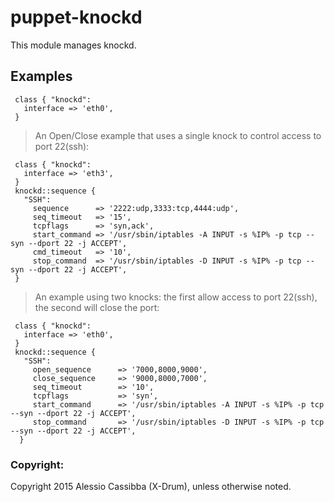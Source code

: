 puppet-knockd
==========

This module manages knockd.

## Examples

```
 class { "knockd":
   interface => 'eth0',
 }
```

> An Open/Close example that uses a single knock to control access to port 22(ssh):
```
 class { "knockd":
   interface => 'eth3',
 }
 knockd::sequence {
   "SSH":
     sequence      => '2222:udp,3333:tcp,4444:udp',
     seq_timeout   => '15',
     tcpflags      => 'syn,ack',
     start_command => '/usr/sbin/iptables -A INPUT -s %IP% -p tcp --syn --dport 22 -j ACCEPT',
     cmd_timeout   => '10',
     stop_command  => '/usr/sbin/iptables -D INPUT -s %IP% -p tcp --syn --dport 22 -j ACCEPT',
 }
```
> An example using two knocks: the first allow access to port 22(ssh), the second will close the port:
```
 class { "knockd":
   interface => 'eth0',
 }
 knockd::sequence {
   "SSH":
     open_sequence      => '7000,8000,9000',
     close_sequence     => '9000,8000,7000',
     seq_timeout        => '10',
     tcpflags           => 'syn',
     start_command      => '/usr/sbin/iptables -A INPUT -s %IP% -p tcp --syn --dport 22 -j ACCEPT',
     stop_command       => '/usr/sbin/iptables -D INPUT -s %IP% -p tcp --syn --dport 22 -j ACCEPT',
  }
```

### Copyright:
Copyright 2015 Alessio Cassibba (X-Drum), unless otherwise noted.
